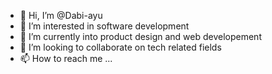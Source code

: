 - 👋 Hi, I’m @Dabi-ayu
- 👀 I’m interested in software development
- 🌱 I’m currently into product design and web developement
- 💞️ I’m looking to collaborate on tech related fields
- 📫 How to reach me ...

<!---
Dabi-ayu/Dabi-ayu is a ✨ special ✨ repository because its `README.md` (this file) appears on your GitHub profile.
You can click the Preview link to take a look at your changes.
--->
